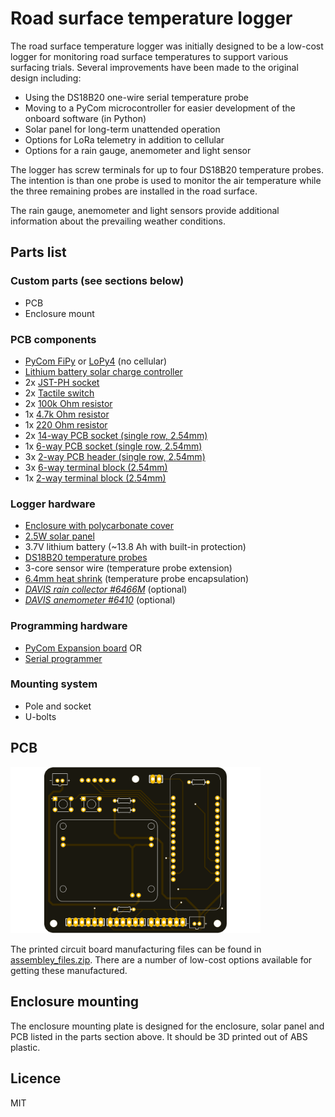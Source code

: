 # Road surface temperature logger

The road surface temperature logger was initially designed to be a low-cost logger for monitoring road surface temperatures to support various surfacing trials. Several improvements have been made to the original design including:

- Using the DS18B20 one-wire serial temperature probe
- Moving to a PyCom microcontroller for easier development of the onboard software (in Python)
- Solar panel for long-term unattended operation
- Options for LoRa telemetry in addition to cellular
- Options for a rain gauge, anemometer and light sensor

The logger has screw terminals for up to four DS18B20 temperature probes. The intention is than one probe is used to monitor the air temperature while the three remaining probes are installed in the road surface.

The rain gauge, anemometer and light sensors provide additional information about the prevailing weather conditions.

## Parts list

### Custom parts (see sections below)

- PCB
- Enclosure mount

### PCB components
- [PyCom FiPy](https://pycom.io/product/fipy/) or [LoPy4](https://pycom.io/product/lopy4) (no cellular)
- [Lithium battery solar charge controller](https://www.adafruit.com/product/390)
- 2x [JST-PH socket](https://nz.rs-online.com/web/p/products/8201422/)
- 2x [Tactile switch](https://nz.rs-online.com/web/p/products/4791413/)
- 2x [100k Ohm resistor](https://nz.rs-online.com/web/p/through-hole-fixed-resistors/7550704/)
- 1x [4.7k Ohm resistor](https://nz.rs-online.com/web/p/through-hole-fixed-resistors/7077726/)
- 1x [220 Ohm resistor](https://nz.rs-online.com/web/p/through-hole-fixed-resistors/7077612/)
- 2x [14-way PCB socket (single row, 2.54mm)](https://nz.rs-online.com/web/p/products/1981500/)
- 1x [6-way PCB socket (single row, 2.54mm)](https://nz.rs-online.com/web/p/pcb-sockets/1981494)
- 3x [2-way PCB header (single row, 2.54mm)](https://nz.rs-online.com/web/p/pcb-headers/1802111/)
- 3x [6-way terminal block (2.54mm)](https://nz.rs-online.com/web/p/products/1918717/)
- 1x [2-way terminal block (2.54mm)](https://nz.rs-online.com/web/p/pcb-terminal-blocks/1919055/)


### Logger hardware
- [Enclosure with polycarbonate cover](https://www.digikey.co.nz/product-detail/en/bud-industries/PN-1325-CMB/377-1894-ND/2674158)
- [2.5W solar panel](https://www.seeedstudio.com/2-5W-Solar-Panel-116X160.html)
- 3.7V lithium battery (~13.8 Ah with built-in protection)
- [DS18B20 temperature probes](https://nz.rs-online.com/web/p/temperature-humidity-sensor-ics/1901709/)
- 3-core sensor wire (temperature probe extension)
- [6.4mm heat shrink](https://nz.rs-online.com/web/p/heat-shrink-cold-shrink-sleeves/0397821) (temperature probe encapsulation)
- [*DAVIS rain collector #6466M*](https://scientificsales.co.nz/davis-6466m-aerocone-rain-collector-pole-mount-0.2mm/) (optional)
- [*DAVIS anemometer #6410*](https://scientificsales.co.nz/davis-6410-anemometer-for-vantage-pro/) (optional)

### Programming hardware
- [PyCom Expansion board](https://pycom.io/product/expansion-board-3-0/) OR
- [Serial programmer](https://nz.rs-online.com/web/p/communication-wireless-development-tools/1346453/)

### Mounting system
- Pole and socket
- U-bolts

## PCB

<img src="pcb.png" width="400">

The printed circuit board manufacturing files can be found in [assembley_files.zip](assembly_files.zip). There are a number of low-cost options available for getting these manufactured.

## Enclosure mounting

The enclosure mounting plate is designed for the enclosure, solar panel and PCB listed in the parts section above. It should be 3D printed out of ABS plastic.

## Licence

MIT
